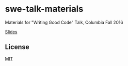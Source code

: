 # swe-talk-materials
Materials for "Writing Good Code" Talk, Columbia Fall 2016

[Slides](https://github.com/cerrno/swe-talk-materials/blob/master/writing-good-code-slides.pdf)

## License
[MIT](https://lucasschuermann.com/license.txt)
